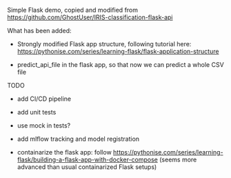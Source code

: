 Simple Flask demo, copied and modified from https://github.com/GhostUser/IRIS-classification-flask-api

What has been added:

* Strongly modified Flask app structure, following tutorial here: https://pythonise.com/series/learning-flask/flask-application-structure

* predict_api_file in the flask app, so that now we can predict a whole CSV file

TODO

* add CI/CD pipeline

* add unit tests

* use mock in tests?

* add mlflow tracking and model registration

* containarize the flask app: follow https://pythonise.com/series/learning-flask/building-a-flask-app-with-docker-compose (seems more advanced than usual containarized Flask setups)
